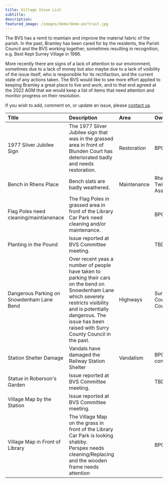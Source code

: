 ```yaml
---
title: Village Issue List
subtitle:
description: 
featured_image: /images/demo/demo-portrait.jpg
---
```


<!--![](/images/tbd.jpg)Image by <a href="https://pixabay.com/users/merio-1480566/?utm_source=link-attribution&amp;utm_medium=referral&amp;utm_campaign=image&amp;utm_content=4010445">Merio</a> from <a href="https://pixabay.com/?utm_source=link-attribution&amp;utm_medium=referral&amp;utm_campaign=image&amp;utm_content=4010445">Pixabay</a>
><-->


The BVS has a remit to maintain and improve the material fabric of the parish.   In the past, Bramley has been cared for by the residents, the Parish Council and the BVS working together; sometimes resulting in recognition, e.g. Best Kept Surrey Village in 1986.

More recently there are signs of a lack of attention to our environment, sometimes due to a lack of money but also maybe due to a lack of visibility of the issue itself, who is responsible for its rectifaction, and the current state of any actions taken.   The BVS would like to see more effort applied to keeping Bramley a great place to live and work, and to that end agreed at the 2022 AGM that we would keep a list of items that need attention and monitor progress on their resolution.  

If you wish to add, comment on, or update an issue, please [contact us](/contact).

<!-- Start Issue Table -->

|Title|Description|Area|Owner|Status|LastUpdated|Detail|
|:--|:--|:--|:--|:--|:--|:--|
|1977 Silver Jubilee Sign|The 1977 Silver Jubilee sign that was in the grassed area in front of Blunden Court has deteriorated badly and needs restoration.|Restoration|BPC|BVS obtaining quotes for restoration|28/07/2022|[detail](https://www.dropbox.com/s/cgihjxf9te1cy67/Issue%20-%201977%20Silver%20Jubilee%20Sign.pdf?dl=0)|
|Bench in Rhens Place|Bench slats are badly weathered.|Maintenance|Rhens Twinning Association|Slats being refurbished|30/07/2022||
|Flag Poles need cleaning/maintianenace|The Flag Poles in grassed area in front of the Library Car Park need cleaning and/or maintenance.||BPC|BVS to check status BPC|30/07/2022|[detail](https://www.dropbox.com/s/3t6v8qgz57rmuws/Issue%20-%20Flag%20Poles.pdf?dl=0)|
|Planting in the Pound|Issue reported at BVS Committee meeting.  ||TBD|To be investigated|30/07/2022||
|Dangerous Parking on Snowdenham Lane Bend|Over recent yeas a number of people have taken to parking their cars on the bend on Snowdenham Lane <br/>which severely restricts visibility and is potentially dangerous.  The issue has been raised with Surry County Council in the past.|Highways|Surrey Count Council|To be determined|29/07/2022|[detail](https://www.dropbox.com/s/rejhwt6calxg6z8/Issue%20-%20Snowdenham%20Lane%20bend%20parking.pdf?dl=0)|
|Station Shelter Damage|Vandals have damaged the Railway Station Shelter |Vandalism|BPC (to be confirmed)|Follow up with BPC|29/07/2022|[detail](https://www.dropbox.com/s/vjhk1bcm3h4udaw/Issue%20-%20Station%20Shelter.pdf?dl=0)|
|Statue in Roberson's Garden|Issue reported at BVS Committee meeting.||TBD|To be investigated|30/07/2022||
|Village Map by the Station|Issue reported at BVS Committee meeting.|||To be investigated|30/07/2022||
|Village Map in Front of Library|The Village Map on the grass in front of the Library Car Park is looking shabby.<br/>Perspex needs cleaning/Replacing and the wooden frame needs attention<br/>||BPC|BVS to check status with BPC|30/07/2022|[detail](https://www.dropbox.com/s/xc64owwsz8ub16z/Issue%20-Village%20Map.pdf?dl=0)|

<!-- End Issue Table -->



